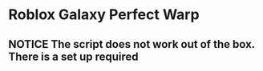 # Roblox Galaxy Perfect Warp
## NOTICE The script does not work out of the box. There is a set up required
